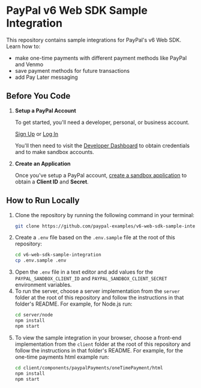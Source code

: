 # PayPal v6 Web SDK Sample Integration

This repository contains sample integrations for PayPal's v6 Web SDK. Learn how to:

- make one-time payments with different payment methods like PayPal and Venmo
- save payment methods for future transactions
- add Pay Later messaging

## Before You Code

1. **Setup a PayPal Account**

   To get started, you'll need a developer, personal, or business account.

   [Sign Up](https://www.paypal.com/signin/client?flow=provisionUser) or [Log In](https://www.paypal.com/signin?returnUri=https%253A%252F%252Fdeveloper.paypal.com%252Fdashboard&intent=developer)

   You'll then need to visit the [Developer Dashboard](https://developer.paypal.com/dashboard/) to obtain credentials and to make sandbox accounts.

2. **Create an Application**

   Once you've setup a PayPal account, [create a sandbox application](https://developer.paypal.com/dashboard/applications/sandbox/create) to obtain a **Client ID** and **Secret**.

## How to Run Locally

1. Clone the repository by running the following command in your terminal:
   ```bash
   git clone https://github.com/paypal-examples/v6-web-sdk-sample-integration.git
   ```
2. Create a `.env` file based on the `.env.sample` file at the root of this repository:
   ```bash
   cd v6-web-sdk-sample-integration
   cp .env.sample .env
   ```
3. Open the `.env` file in a text editor and add values for the `PAYPAL_SANDBOX_CLIENT_ID` and `PAYPAL_SANDBOX_CLIENT_SECRET` environment variables.
4. To run the server, choose a server implementation from the `server` folder at the root of this repository and follow the instructions in that folder's README. For example, for Node.js run:
   ```bash
   cd server/node
   npm install
   npm start
   ```
5. To view the sample integration in your browser, choose a front-end implementation from the `client` folder at the root of this repository and follow the instructions in that folder's README. For example, for the one-time payments html example run:
   ```bash
   cd client/components/paypalPayments/oneTimePayment/html
   npm install
   npm start
   ```
